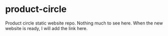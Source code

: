 # product-circle
Product circle static website repo. Nothing much to see here. When the new website is ready, I will add the link here. 

